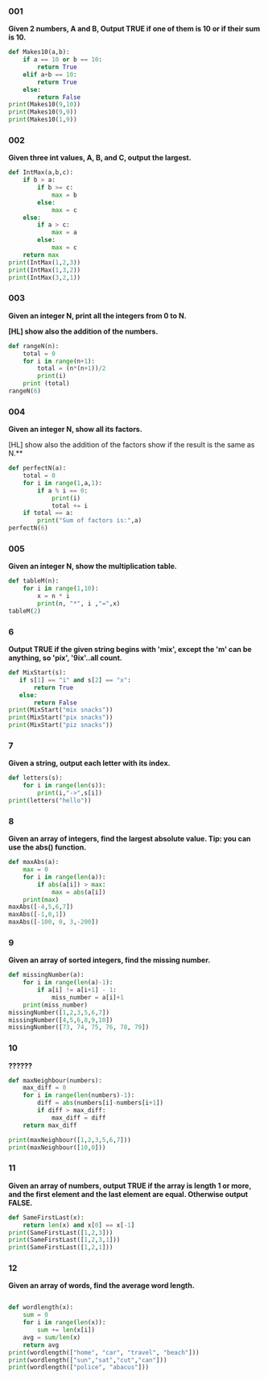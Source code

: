 ### 001
**Given 2 numbers, A and B, Output TRUE if one of them is 10 or if their sum is 10.**
```.py
def Makes10(a,b):
    if a == 10 or b == 10:
        return True
    elif a+b == 10:
        return True
    else:
        return False
print(Makes10(9,10))
print(Makes10(9,9))
print(Makes10(1,9))
```

### 002
**Given three int values, A, B, and C, output the largest.**
```.py
def IntMax(a,b,c):
    if b > a:
        if b >= c:
            max = b
        else:
            max = c
    else:
        if a > c:
            max = a
        else:
            max = c
    return max
print(IntMax(1,2,3))
print(IntMax(1,3,2))
print(IntMax(3,2,1))

```

### 003
**Given an integer N, print all the integers from 0 to N.** 

**[HL] show also the addition of the numbers.**
```.py
def rangeN(n):
    total = 0
    for i in range(n+1):
        total = (n*(n+1))/2
        print(i)
    print (total)
rangeN(6)
```

### 004
**Given an integer N, show all its factors.** 

[HL] show also the addition of the factors show if the result is the same as N.**

```.py
def perfectN(a):
    total = 0
    for i in range(1,a,1):
        if a % i == 0:
            print(i)
            total += i
    if total == a:
        print("Sum of factors is:",a)
perfectN(6)
```

### 005
**Given an integer N, show the multiplication table.**
```.py
def tableM(n):
    for i in range(1,10):
        x = n * i
        print(n, "*", i ,"=",x)
tableM(2)
```
### 6
**Output TRUE if the given string begins with 'mix', except the 'm' can be anything, so 'pix', '9ix'..all count.**
```.py
def MixStart(s):
   if s[1] == "i" and s[2] == "x":
       return True
   else:
       return False
print(MixStart("mix snacks"))
print(MixStart("pix snacks"))
print(MixStart("piz snacks"))
```
### 7
**Given a string, output each letter with its index.**
```.py
def letters(s):
    for i in range(len(s)):
        print(i,"->",s[i])
print(letters("hello"))
```
### 8 
**Given an array of integers, find the largest absolute value.  Tip: you can use the abs() function.**
```.py
def maxAbs(a):
    max = 0
    for i in range(len(a)):
        if abs(a[i]) > max:
            max = abs(a[i])
    print(max)
maxAbs([-4,5,6,7])
maxAbs([-1,0,1])
maxAbs([-100, 0, 3,-200])
```
### 9 
**Given an array of sorted integers, find the missing number.**
```.py
def missingNumber(a):
    for i in range(len(a)-1):
        if a[i] != a[i+1] - 1:
            miss_number = a[i]+1
    print(miss_number)
missingNumber([1,2,3,5,6,7])
missingNumber([4,5,6,8,9,10])
missingNumber([73, 74, 75, 76, 78, 79])
```
### 10
**??????**
```.py
def maxNeighbour(numbers):
    max_diff = 0
    for i in range(len(numbers)-1):
        diff = abs(numbers[i]-numbers[i+1])
        if diff > max_diff:
            max_diff = diff
    return max_diff

print(maxNeighbour([1,2,3,5,6,7]))
print(maxNeighbour([10,0]))
```
### 11
**Given an array of numbers, output TRUE if the array is length 1 or more, and the first element and the last element are equal. Otherwise output FALSE.**
```.py
def SameFirstLast(x):
    return len(x) and x[0] == x[-1]
print(SameFirstLast([1,2,3]))
print(SameFirstLast([1,2,3,1]))
print(SameFirstLast([1,2,1]))
```
### 12
**Given an array of words, find the average word length.**
```.py

def wordlength(x):
    sum = 0
    for i in range(len(x)):
        sum += len(x[i])
    avg = sum/len(x)
    return avg
print(wordlength(["home", "car", "travel", "beach"]))
print(wordlength(["sun","sat","cut","can"]))
print(wordlength(["police", "abacus"]))
```






